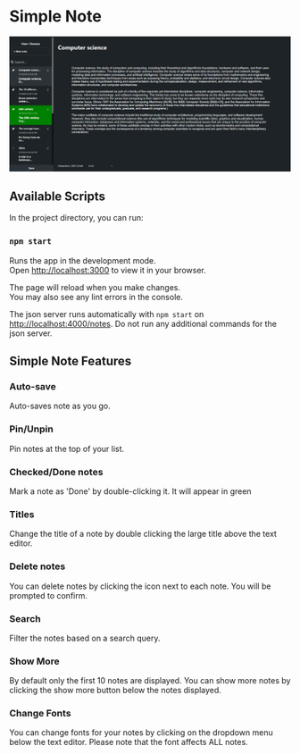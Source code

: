 # Simple Note

![Preview](preview.png "Preview Of Simple Note")

## Available Scripts

In the project directory, you can run:

### `npm start`

Runs the app in the development mode.\
Open [http://localhost:3000](http://localhost:3000) to view it in your browser.

The page will reload when you make changes.\
You may also see any lint errors in the console.

The json server runs automatically with `npm start` on [http://localhost:4000/notes](http://localhost:4000). Do not run any additional commands for the json server.


## Simple Note Features

### Auto-save

Auto-saves note as you go.

### Pin/Unpin

Pin notes at the top of your list.

### Checked/Done notes

Mark a note as 'Done' by double-clicking it. It will appear in green

### Titles

Change the title of a note by double clicking the large title above the text editor.

### Delete notes

You can delete notes by clicking the icon next to each note. You will be prompted to confirm.

### Search

Filter the notes based on a search query.

### Show More

By default only the first 10 notes are displayed. You can show more notes by clicking the show more button below
the notes displayed.

### Change Fonts

You can change fonts for your notes by clicking on the dropdown menu below the text editor. Please note that the font affects ALL notes.

